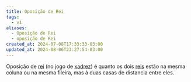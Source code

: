 ```yaml
---
title: Oposição de Rei
tags:
  - v1
aliases:
  - Oposição de Rei
  - oposição de Rei
created_at: 2024-07-08T17:33:33-03:00
updated_at: 2024-08-06T23:27:54-03:00
---
```


Oposição de [rei](../../../ideias/2024/07/07/Xadrez_Rei_xadrez.md) (no jogo de [xadrez](../../../sementes/2024/07/2024-07-06-Xadrez.md)) é quanto os dois [reis](../../../ideias/2024/07/07/Xadrez_Rei_xadrez.md) estão na mesma coluna ou na mesma fileira, mas à duas casas de distancia entre eles.